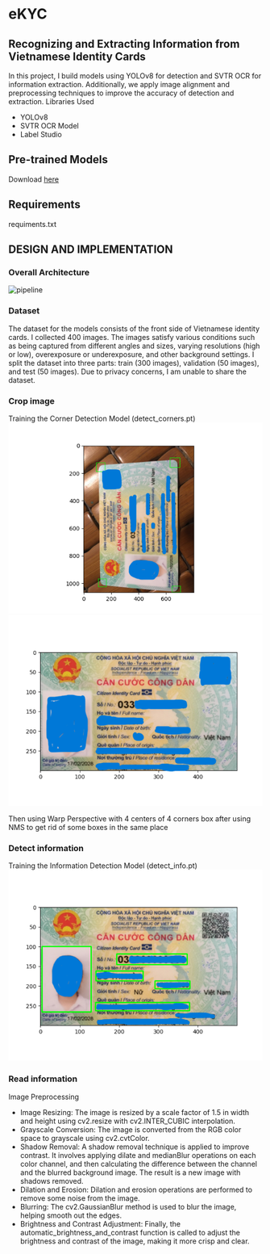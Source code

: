 # eKYC
## Recognizing and Extracting Information from Vietnamese Identity Cards
In this project, I build models using YOLOv8 for detection and SVTR OCR for information extraction. Additionally, we apply image alignment and preprocessing techniques to improve the accuracy of detection and extraction.
Libraries Used

* YOLOv8
* SVTR OCR Model
* Label Studio

## Pre-trained Models
Download [here](https://drive.google.com/drive/folders/1RuyoUGBAh28Vc0wcTQMIfeS_dJeaShlB?usp=drive_link)

## Requirements
requiments.txt

## DESIGN AND IMPLEMENTATION

### Overall Architecture
![pipeline](./img/pipeline.png)

### Dataset
The dataset for the models consists of the front side of Vietnamese identity cards. I collected 400 images. The images satisfy various conditions such as being captured from different angles and sizes, varying resolutions (high or low), overexposure or underexposure, and other background settings. I split the dataset into three parts: train (300 images), validation (50 images), and test (50 images).
Due to privacy concerns, I am unable to share the dataset.

### Crop image
Training the Corner Detection Model (detect_corners.pt)
![alt text](./images/detect_corner.png)
![alt text](./images/crop_img.png)

Then using Warp Perspective with 4 centers of 4 corners box after using NMS to get rid of some boxes in the same place

### Detect information
Training the Information Detection Model (detect_info.pt)
![alt text](./images/detect_info.png)

### Read information
Image Preprocessing
* Image Resizing: The image is resized by a scale factor of 1.5 in width and height using cv2.resize with cv2.INTER_CUBIC interpolation.
* Grayscale Conversion: The image is converted from the RGB color space to grayscale using cv2.cvtColor.
* Shadow Removal: A shadow removal technique is applied to improve contrast. It involves applying dilate and medianBlur operations on each color channel, and then calculating the difference between the channel and the blurred background image. The result is a new image with shadows removed.
* Dilation and Erosion: Dilation and erosion operations are performed to remove some noise from the image.
* Blurring: The cv2.GaussianBlur method is used to blur the image, helping smooth out the edges.
* Brightness and Contrast Adjustment: Finally, the automatic_brightness_and_contrast function is called to adjust the brightness and contrast of the image, making it more crisp and clear.
